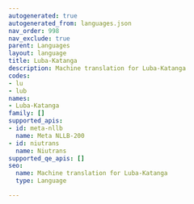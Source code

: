 ```yaml
---
autogenerated: true
autogenerated_from: languages.json
nav_order: 998
nav_exclude: true
parent: Languages
layout: language
title: Luba-Katanga
description: Machine translation for Luba-Katanga
codes:
- lu
- lub
names:
- Luba-Katanga
family: []
supported_apis:
- id: meta-nllb
  name: Meta NLLB-200
- id: niutrans
  name: Niutrans
supported_qe_apis: []
seo:
  name: Machine translation for Luba-Katanga
  type: Language

---
```


